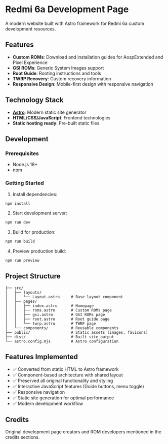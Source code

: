 # Redmi 6a Development Page

A modern website built with Astro framework for Redmi 6a custom development resources.

## Features

- **Custom ROMs**: Download and installation guides for AospExtended and Pixel Experience
- **GSI ROMs**: Generic System Images support
- **Root Guide**: Rooting instructions and tools
- **TWRP Recovery**: Custom recovery information
- **Responsive Design**: Mobile-first design with responsive navigation

## Technology Stack

- **[Astro](https://astro.build/)**: Modern static site generator
- **HTML/CSS/JavaScript**: Frontend technologies
- **Static hosting ready**: Pre-built static files

## Development

### Prerequisites

- Node.js 18+ 
- npm

### Getting Started

1. Install dependencies:
```bash
npm install
```

2. Start development server:
```bash
npm run dev
```

3. Build for production:
```bash
npm run build
```

4. Preview production build:
```bash
npm run preview
```

## Project Structure

```
├── src/
│   ├── layouts/
│   │   └── Layout.astro     # Base layout component
│   ├── pages/
│   │   ├── index.astro      # Homepage
│   │   ├── roms.astro       # Custom ROMs page
│   │   ├── gsi.astro        # GSI ROMs page
│   │   ├── root.astro       # Root guide page
│   │   └── twrp.astro       # TWRP page
│   └── components/          # Reusable components
├── public/                  # Static assets (images, favicons)
├── dist/                    # Built site output
└── astro.config.mjs         # Astro configuration
```

## Features Implemented

- ✅ Converted from static HTML to Astro framework
- ✅ Component-based architecture with shared layout
- ✅ Preserved all original functionality and styling
- ✅ Interactive JavaScript features (Guide buttons, menu toggle)
- ✅ Responsive navigation
- ✅ Static site generation for optimal performance
- ✅ Modern development workflow

## Credits

Original development page creators and ROM developers mentioned in the credits sections.